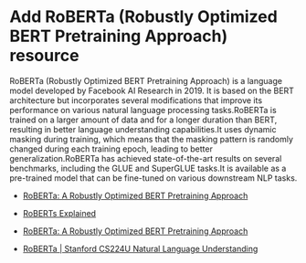 #  Add RoBERTa (Robustly Optimized BERT Pretraining Approach) resource 

RoBERTa (Robustly Optimized BERT Pretraining Approach) is a language model developed by Facebook AI Research in 2019.
It is based on the BERT architecture but incorporates several modifications that improve its performance on various natural language processing tasks.RoBERTa is trained on a larger amount of data and for a longer duration than BERT, resulting in better language understanding capabilities.It uses dynamic masking during training, which means that the masking pattern is randomly changed during each training epoch, leading to better generalization.RoBERTa has achieved state-of-the-art results on several benchmarks, including the GLUE and SuperGLUE tasks.It is available as a pre-trained model that can be fine-tuned on various downstream NLP tasks.

- [RoBERTa: A Robustly Optimized BERT Pretraining Approach](https://arxiv.org/abs/1907.11692)

- [RoBERTs Explained](https://paperswithcode.com/method/roberta)

- [RoBERTa: A Robustly Optimized BERT Pretraining Approach](https://youtu.be/-MCYbmU9kfg)

- [RoBERTa | Stanford CS224U Natural Language Understanding ](https://www.youtube.com/watch?v=EZMOBbu_5b8)



